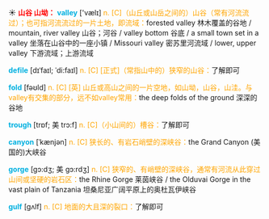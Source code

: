 ☀ <font color="red">**山谷 山坳：**</font>
<font color="sky blue">**valley**</font> ['vælɪ] 
<font color="orange">n. [C]（山丘或山岳之间的）山谷（常有河流流过）；也可指河流流过的一片土地，即流域：</font>forested valley 林木覆盖的谷地 / mountain, river valley 山谷；河谷 / valley bottom 谷底 / a small town set in a valley 坐落在山谷中的一座小镇 / Missouri valley 密苏里河流域 / lower, upper valley 下游流域；上游流域
           
<font color="sky blue">**defile**</font> [dɪˈfaɪl; ˈdi:faɪl]
<font color="orange">n. [C] [正式]（常指山中的）狭窄的山谷：</font>了解即可

<font color="sky blue">**fold**</font> [fəʊld] 
<font color="orange">n. [C] [英] 山丘或高山之间的一片空地，如山坳，山谷，山洼。与valley有交集的部分，远不如valley常用：</font>the deep folds of the ground 深深的谷地
                      
<font color="sky blue">**trough**</font> [trɒf; 美 trɔ:f]
<font color="orange">n. [C]（小山间的）槽谷：</font>了解即可

<font color="sky blue">**canyon**</font> [ˈkænjən]
<font color="orange">n. [C] 狭长的、有岩石峭壁的深峡谷：</font>the Grand Canyon (美国的)大峡谷

<font color="sky blue">**gorge**</font> [gɔ:dʒ; 美 gɔ:rdʒ]
<font color="orange">n. [C] 狭窄的、有峭壁的深峡谷，通常有河流从此穿过山间或坚硬的岩石区：</font>the Rhine Gorge 莱茵峡谷 / the Olduvai Gorge in the vast plain of Tanzania 坦桑尼亚广阔平原上的奥杜瓦伊峡谷

<font color="sky blue">**gulf**</font> [gʌlf]
<font color="orange">n. [C] 地面的大且深的裂口：</font>了解即可

